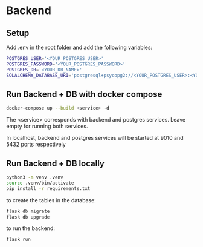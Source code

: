  # Backend

## Setup

Add .env in the root folder and add the following variables:

```bash
POSTGRES_USER='<YOUR_POSTGRES_USER>'
POSTGRES_PASSWORD='<YOUR_POSTGRES_PASSWORD>'
POSTGRES_DB='<YOUR_DB_NAME>'
SQLALCHEMY_DATABASE_URI='postgresql+psycopg2://<YOUR_POSTGRES_USER>:<YOUR_POSTGRES_PASSWORD>@<POSTGRES_HOST>:5432/<POSTGRES_DATABASE>'
```

## Run Backend + DB with docker compose

```bash
docker-compose up --build <service> -d
```
The \<service> corresponds with backend and postgres services. Leave empty for
running both services.

In localhost, backend and postgres services will be started at 9010 and 5432
ports respectively

## Run Backend + DB locally

```bash
python3 -m venv .venv
source .venv/bin/activate
pip install -r requirements.txt
```

to create the tables in the database:

```bash
flask db migrate
flask db upgrade
```

to run the backend:

```bash
flask run
```